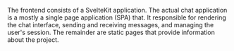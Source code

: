The frontend consists of a SvelteKit application. The actual chat application is a mostly a single page application (SPA) that. It responsible for rendering the chat interface, sending and receiving messages, and managing the user's session.  The remainder are static pages that provide information about the project.